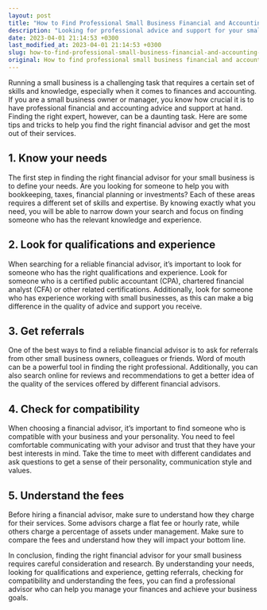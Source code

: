 ```yaml
---
layout: post
title: "How to Find Professional Small Business Financial and Accounting Advice and Support?"
description: "Looking for professional advice and support for your small business finances and accounting? Here are some tips and tricks for finding the right financial advisor."
date: 2023-04-01 21:14:53 +0300
last_modified_at: 2023-04-01 21:14:53 +0300
slug: how-to-find-professional-small-business-financial-and-accounting-advice-and-support
original: How to find professional small business financial and accounting advice and support?
---
```

Running a small business is a challenging task that requires a certain set of skills and knowledge, especially when it comes to finances and accounting. If you are a small business owner or manager, you know how crucial it is to have professional financial and accounting advice and support at hand. Finding the right expert, however, can be a daunting task. Here are some tips and tricks to help you find the right financial advisor and get the most out of their services.

## 1. Know your needs

The first step in finding the right financial advisor for your small business is to define your needs. Are you looking for someone to help you with bookkeeping, taxes, financial planning or investments? Each of these areas requires a different set of skills and expertise. By knowing exactly what you need, you will be able to narrow down your search and focus on finding someone who has the relevant knowledge and experience.

## 2. Look for qualifications and experience

When searching for a reliable financial advisor, it’s important to look for someone who has the right qualifications and experience. Look for someone who is a certified public accountant (CPA), chartered financial analyst (CFA) or other related certifications. Additionally, look for someone who has experience working with small businesses, as this can make a big difference in the quality of advice and support you receive.

## 3. Get referrals

One of the best ways to find a reliable financial advisor is to ask for referrals from other small business owners, colleagues or friends. Word of mouth can be a powerful tool in finding the right professional. Additionally, you can also search online for reviews and recommendations to get a better idea of the quality of the services offered by different financial advisors.

## 4. Check for compatibility

When choosing a financial advisor, it’s important to find someone who is compatible with your business and your personality. You need to feel comfortable communicating with your advisor and trust that they have your best interests in mind. Take the time to meet with different candidates and ask questions to get a sense of their personality, communication style and values.

## 5. Understand the fees

Before hiring a financial advisor, make sure to understand how they charge for their services. Some advisors charge a flat fee or hourly rate, while others charge a percentage of assets under management. Make sure to compare the fees and understand how they will impact your bottom line.

In conclusion, finding the right financial advisor for your small business requires careful consideration and research. By understanding your needs, looking for qualifications and experience, getting referrals, checking for compatibility and understanding the fees, you can find a professional advisor who can help you manage your finances and achieve your business goals.